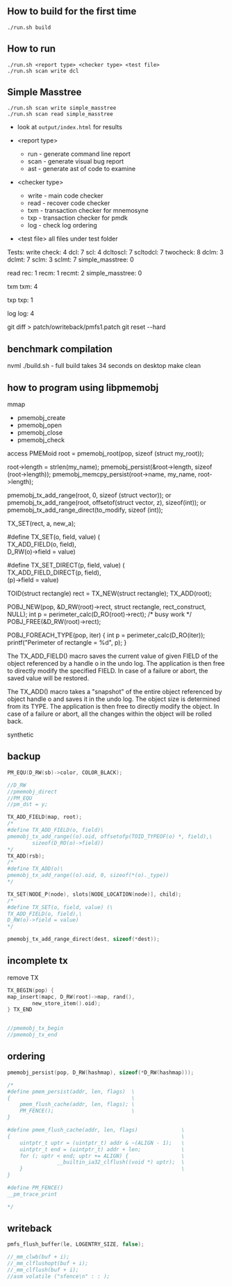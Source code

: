 ## How to build for the first time ##

    ./run.sh build
       
## How to run ##
    ./run.sh <report type> <checker type> <test file>
    ./run.sh scan write dcl

## Simple Masstree ##
    ./run.sh scan write simple_masstree
    ./run.sh scan read simple_masstree 

* look at `output/index.html` for results

* \<report type>
    * run - generate command line report
    * scan - generate visual bug report
    * ast - generate ast of code to examine
* \<checker type>
    * write - main code checker
    * read - recover code checker
    * txm - transaction checker for mnemosyne
    * txp - transaction checker for pmdk
    * log - check log ordering
* \<test file> all files under test folder



Tests:
write
check: 4
dcl: 7
scl: 4
dcltoscl: 7
scltodcl: 7
twocheck: 8
dclm: 3
dclmt: 7
sclm: 3
sclmt: 7
simple_masstree: 0

read
rec: 1
recm: 1
recmt: 2
simple_masstree: 0

txm
txm: 4

txp
txp: 1

log
log: 4

git diff > patch/owriteback/pmfs1.patch
 git reset --hard


## benchmark compilation ##
nvml
./build.sh - full build takes 34 seconds on desktop
make clean


## how to program using libpmemobj
mmap
* pmemobj_create
* pmemobj_open
* pmemobj_close
* pmemobj_check

access
PMEMoid root = pmemobj_root(pop, sizeof (struct my_root));

root->length = strlen(my_name);
pmemobj_persist(&root->length, sizeof (root->length));
pmemobj_memcpy_persist(root->name, my_name, root->length);


pmemobj_tx_add_range(root, 0, sizeof (struct vector));
or
pmemobj_tx_add_range(root, offsetof(struct vector, z), sizeof(int));
or
pmemobj_tx_add_range_direct(to_modify, sizeof (int));

TX_SET(rect, a, new_a);

#define TX_SET(o, field, value) (\
	TX_ADD_FIELD(o, field),\
	D_RW(o)->field = value)

#define TX_SET_DIRECT(p, field, value) (\
	TX_ADD_FIELD_DIRECT(p, field),\
	(p)->field = value)

TOID(struct rectangle) rect = TX_NEW(struct rectangle);
TX_ADD(root);

POBJ_NEW(pop, &D_RW(root)->rect, struct rectangle, rect_construct, NULL);
int p = perimeter_calc(D_RO(root)->rect);
/* busy work */
POBJ_FREE(&D_RW(root)->rect);

POBJ_FOREACH_TYPE(pop, iter) {
	int p = perimeter_calc(D_RO(iter));
	printf("Perimeter of rectangle = %d", p);
}

The TX_ADD_FIELD() macro saves the current value of given FIELD of the object referenced by a handle o in the undo log. The application is then free to directly modify the specified FIELD. In case of a failure or abort, the saved value will be restored.

The TX_ADD() macro takes a "snapshot" of the entire object referenced by object handle o and saves it in the undo log. The object size is determined from its TYPE. The application is then free to directly modify the object. In case of a failure or abort, all the changes within the object will be rolled back.



synthetic
## backup ##
```cpp
PM_EQU(D_RW(sb)->color, COLOR_BLACK);

//D_RW
//pmemobj_direct
//PM_EQU
//pm_dst = y;

TX_ADD_FIELD(map, root);
/*
#define TX_ADD_FIELD(o, field)\
pmemobj_tx_add_range((o).oid, offsetofp(TOID_TYPEOF(o) *, field),\
		sizeof(D_RO(o)->field))
*/
TX_ADD(rsb);
/*
#define TX_ADD(o)\
pmemobj_tx_add_range((o).oid, 0, sizeof(*(o)._type))
*/

TX_SET(NODE_P(node), slots[NODE_LOCATION(node)], child);
/*
#define TX_SET(o, field, value) (\
TX_ADD_FIELD(o, field),\
D_RW(o)->field = value)
*/

pmemobj_tx_add_range_direct(dest, sizeof(*dest));


```

## incomplete tx ##
remove TX
```cpp
TX_BEGIN(pop) {
map_insert(mapc, D_RW(root)->map, rand(),
        new_store_item().oid);
} TX_END


//pmemobj_tx_begin
//pmemobj_tx_end
```

## ordering ##
```cpp
pmemobj_persist(pop, D_RW(hashmap), sizeof(*D_RW(hashmap)));

/*
#define pmem_persist(addr, len, flags)	\
{									    \
    pmem_flush_cache(addr, len, flags);	\
    PM_FENCE();							\
}

#define pmem_flush_cache(addr, len, flags)				\
{									                    \
    uintptr_t uptr = (uintptr_t) addr & ~(ALIGN - 1);	\
    uintptr_t end = (uintptr_t) addr + len;				\
    for (; uptr < end; uptr += ALIGN) {				    \
                __builtin_ia32_clflush((void *) uptr);	\   
    }                   								\
}

#define PM_FENCE() 
__pm_trace_print

*/
```


## writeback ##
```cpp
pmfs_flush_buffer(le, LOGENTRY_SIZE, false);

//_mm_clwb(buf + i);
//_mm_clflushopt(buf + i);
//_mm_clflush(buf + i);
//asm volatile ("sfence\n" : : ); 
```



